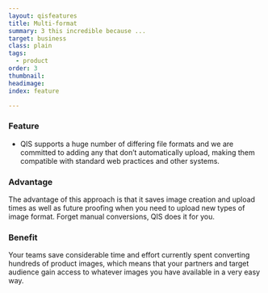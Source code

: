 ```yaml
---
layout: qisfeatures
title: Multi-format
summary: 3 this incredible because ...
target: business
class: plain
tags:
  - product
order: 3
thumbnail:
headimage:
index: feature

---
```


### Feature ###

+ QIS supports a huge number of differing file formats and we are committed to adding any that don’t automatically upload, making them compatible with standard web practices and other systems.

### Advantage ###

The advantage of this approach is that it saves image creation and upload times as well as future proofing when you need to upload new types of image format. Forget manual conversions, QIS does it for you.

### Benefit ###

Your teams save considerable time and effort currently spent converting hundreds of product images, which means that your partners and target audience gain access to whatever images you have available in a very easy way.
